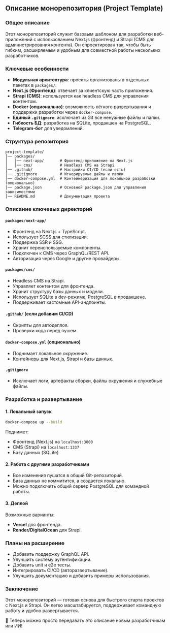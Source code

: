 ## Описание монорепозитория (Project Template)

### Общее описание

Этот монорепозиторий служит базовым шаблоном для разработки веб-приложений с использованием Next.js (фронтенд) и Strapi (CMS для администрирования контента). Он спроектирован так, чтобы быть гибким, расширяемым и удобным для совместной работы нескольких разработчиков.

### Ключевые особенности

- **Модульная архитектура**: проекты организованы в отдельных пакетах в `packages/`.
- **Next.js (Фронтенд)**: отвечает за клиентскую часть приложения.
- **Strapi (CMS)**: используется как headless CMS для управления контентом.
- **Docker (опционально)**: возможность лёгкого развертывания и поддержки разработки через `docker-compose`.
- **Единый `.gitignore`**: исключает из Git все ненужные файлы и папки.
- **Гибкость БД**: разработка на SQLite, продакшен на PostgreSQL.
- **Telegram-бот** для уведомлений.

### Структура репозитория

```
project-template/
│── packages/
│   │── next-app/       # Фронтенд-приложение на Next.js
│   │── cms/            # Headless CMS на Strapi
│── .github/            # Настройки CI/CD (если есть)
│── .gitignore          # Игнорируемые файлы и папки
│── docker-compose.yml  # Контейнеризация для локальной разработки (опционально)
│── package.json        # Основной package.json для управления зависимостями
│── README.md           # Документация проекта
```

### Описание ключевых директорий

#### `packages/next-app/`

- Фронтенд на Next.js + TypeScript.
- Использует SCSS для стилизации.
- Поддержка SSR и SSG.
- Хранит переиспользуемые компоненты.
- Подключен к CMS через GraphQL/REST API.
- Авторизация через Google и другие провайдеры.

#### `packages/cms/`

- Headless CMS на Strapi.
- Управляет контентом для фронтенда.
- Хранит структуру базы данных и модели.
- Использует SQLite в dev-режиме, PostgreSQL в продакшене.
- Поддерживает кастомные API-эндпоинты.

#### `.github/` (если добавим CI/CD)

- Скрипты для автодеплоя.
- Проверки кода перед пушем.

#### `docker-compose.yml` (опционально)

- Поднимает локальное окружение.
- Контейнеры для Next.js, Strapi и базы данных.

#### `.gitignore`

- Исключает логи, артефакты сборки, файлы окружения и служебные файлы.

### Разработка и развертывание

#### 1. Локальный запуск

```bash
docker-compose up --build
```

Поднимет:

- Фронтенд (Next.js) на `localhost:3000`
- CMS (Strapi) на `localhost:1337`
- Базу данных (SQLite)

#### 2. Работа с другими разработчиками

- Все изменения пушатся в общий Git-репозиторий.
- База данных не коммитится, а создается локально.
- Можно подключить общий сервер PostgreSQL для командной работы.

#### 3. Деплой

Возможные варианты:

- **Vercel** для фронтенда.
- **Render/DigitalOcean** для Strapi.

### Планы на расширение

- Добавить поддержку GraphQL API.
- Улучшить систему аутентификации.
- Добавить unit и e2e тесты.
- Интегрировать CI/CD (авторазвертывание).
- Улучшить документацию и добавить примеры использования.

### Заключение

Этот монорепозиторий — готовая основа для быстрого старта проектов с Next.js и Strapi. Он легко масштабируется, поддерживает командную работу и удобно развертывается.

🚀 Теперь можно просто передавать это описание новым разработчикам или ИИ!
